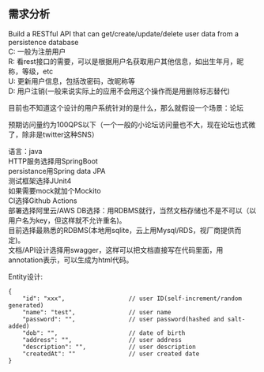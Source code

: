 ## 需求分析
Build a RESTful API that can get/create/update/delete user data from a persistence database  
C: 一般为注册用户  
R: 看rest接口的需要，可以是根据用户名获取用户其他信息，如出生年月，昵称，等级，etc  
U: 更新用户信息，包括改密码，改昵称等  
D: 用户注销(一般来说实际上的应用不会用这个操作而是用删除标志替代)  

目前也不知道这个设计的用户系统针对的是什么，那么就假设一个场景：论坛  

预期访问量约为100QPS以下（一个一般的小论坛访问量也不大，现在论坛也式微了，除非是twitter这种SNS）

语言：java  
HTTP服务选择用SpringBoot  
persistance用Spring data JPA  
测试框架选择JUnit4  
如果需要mock就加个Mockito  
CI选择Github Actions  
部署选择阿里云/AWS
DB选择：用RDBMS就行，当然文档存储也不是不可以（以用户名为key，但这样就不允许重名)。  
目前选择最熟悉的RDBMS(本地用sqlite，云上用Mysql/RDS，视厂商提供而定)。  
文档/API设计选择用swagger，这样可以把文档直接写在代码里面，用annotation表示，可以生成为html代码。   

Entity设计:  
```
{
    "id": "xxx",                  // user ID(self-increment/random generated)
    "name": "test",               // user name
    "password": "",               // user password(hashed and salt-added)
    "dob": "",                    // date of birth
    "address": "",                // user address
    "description": "",            // user description
    "createdAt": ""               // user created date
}
```